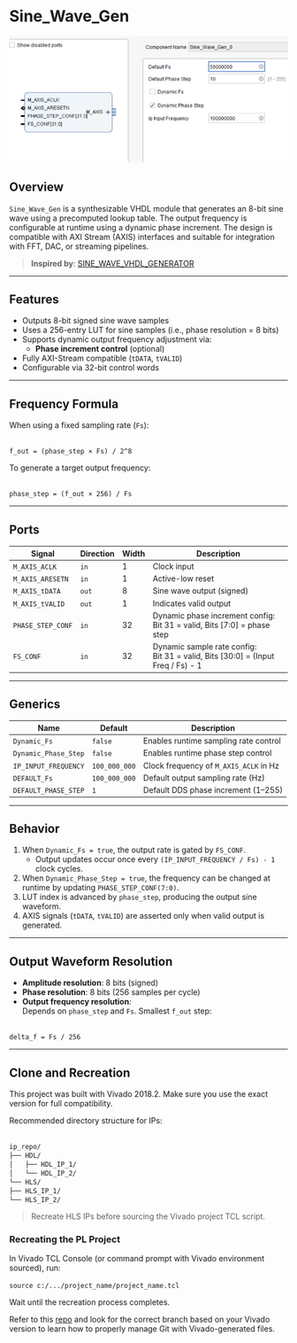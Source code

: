 # Sine_Wave_Gen

![gui](images/gui.png)

## Overview

`Sine_Wave_Gen` is a synthesizable VHDL module that generates an 8-bit sine wave using a precomputed lookup table. The output frequency is configurable at runtime using a dynamic phase increment. The design is compatible with AXI Stream (AXIS) interfaces and suitable for integration with FFT, DAC, or streaming pipelines.

> **Inspired by**: [SINE_WAVE_VHDL_GENERATOR](https://github.com/iamhosseinali/SINE_WAVE_VHDL_GENERATOR)

---

## Features

- Outputs 8-bit signed sine wave samples
- Uses a 256-entry LUT for sine samples (i.e., phase resolution = 8 bits)
- Supports dynamic output frequency adjustment via:
  - **Phase increment control** (optional)
- Fully AXI-Stream compatible (`tDATA`, `tVALID`)
- Configurable via 32-bit control words

---

## Frequency Formula

When using a fixed sampling rate (`Fs`):

```

f_out = (phase_step × Fs) / 2^8

```

To generate a target output frequency:

```

phase_step = (f_out × 256) / Fs

```

---

## Ports

| Signal            | Direction | Width | Description |
|-------------------|-----------|-------|-------------|
| `M_AXIS_ACLK`     | `in`      | 1     | Clock input |
| `M_AXIS_ARESETN`  | `in`      | 1     | Active-low reset |
| `M_AXIS_tDATA`    | `out`     | 8     | Sine wave output (signed) |
| `M_AXIS_tVALID`   | `out`     | 1     | Indicates valid output |
| `PHASE_STEP_CONF` | `in`      | 32    | Dynamic phase increment config: <br> Bit 31 = valid, Bits [7:0] = phase step |
| `FS_CONF`         | `in`      | 32    | Dynamic sample rate config: <br> Bit 31 = valid, Bits [30:0] = (Input Freq / Fs) - 1 |

---

## Generics

| Name                 | Default       | Description |
|----------------------|---------------|-------------|
| `Dynamic_Fs`         | `false`       | Enables runtime sampling rate control |
| `Dynamic_Phase_Step` | `false`       | Enables runtime phase step control |
| `IP_INPUT_FREQUENCY` | `100_000_000` | Clock frequency of `M_AXIS_ACLK` in Hz |
| `DEFAULT_Fs`         | `100_000_000` | Default output sampling rate (Hz) |
| `DEFAULT_PHASE_STEP` | `1`           | Default DDS phase increment (1–255) |

---

## Behavior

1. When `Dynamic_Fs = true`, the output rate is gated by `FS_CONF`.
   - Output updates occur once every `(IP_INPUT_FREQUENCY / Fs) - 1` clock cycles.
2. When `Dynamic_Phase_Step = true`, the frequency can be changed at runtime by updating `PHASE_STEP_CONF(7:0)`.
3. LUT index is advanced by `phase_step`, producing the output sine waveform.
4. AXIS signals (`tDATA`, `tVALID`) are asserted only when valid output is generated.

---

## Output Waveform Resolution

- **Amplitude resolution**: 8 bits (signed)
- **Phase resolution**: 8 bits (256 samples per cycle)
- **Output frequency resolution**:  
  Depends on `phase_step` and `Fs`. Smallest `f_out` step:

```

delta_f = Fs / 256

```

---

## Clone and Recreation

This project was built with Vivado 2018.2. Make sure you use the exact version for full compatibility.

Recommended directory structure for IPs:

```

ip_repo/
├── HDL/
│   ├── HDL_IP_1/
│   └── HDL_IP_2/
└── HLS/
├── HLS_IP_1/
└── HLS_IP_2/

````

> Recreate HLS IPs before sourcing the Vivado project TCL script.

### Recreating the PL Project

In Vivado TCL Console (or command prompt with Vivado environment sourced), run:


``` source c:/.../project_name/project_name.tcl ```

Wait until the recreation process completes.

Refer to this [repo](https://github.com/iamhosseinali/vivado-git) and look for the correct branch based on your Vivado version to learn how to properly manage Git with Vivado-generated files.